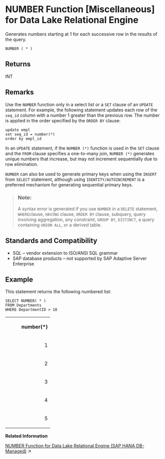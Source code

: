 <!-- loioa56a888784f21015bbaed2c2a214738e -->

# NUMBER Function \[Miscellaneous\] for Data Lake Relational Engine

Generates numbers starting at 1 for each successive row in the results of the query.



```
NUMBER ( * )
```



<a name="loioa56a888784f21015bbaed2c2a214738e__NUMBER_returns1"/>

## Returns

INT



<a name="loioa56a888784f21015bbaed2c2a214738e__NUMBER_remarks1"/>

## Remarks

Use the `NUMBER` function only in a select list or a `SET` clause of an `UPDATE` statement. For example, the following statement updates each row of the `seq_id` column with a number 1 greater than the previous row. The number is applied in the order specified by the `ORDER BY` clause:

```
update empl
set seq_id = number(*)
order by empl_id
```

In an `UPDATE` statement, if the `NUMBER (*)` function is used in the `SET` clause and the `FROM` clause specifies a one-to-many join, `NUMBER (*)` generates unique numbers that increase, but may not increment sequentially due to row elimination.

`NUMBER` can also be used to generate primary keys when using the `INSERT` from `SELECT` statement, although using `IDENTITY/AUTOINCREMENT` is a preferred mechanism for generating sequential primary keys.

> ### Note:  
> A syntax error is generated if you use `NUMBER` in a `DELETE` statement, `WHERE`clause, `HAVING` clause, `ORDER BY` clause, subquery, query involving aggregation, any constraint, `GROUP BY`, `DISTINCT`, a query containing `UNION ALL`, or a derived table.



<a name="loioa56a888784f21015bbaed2c2a214738e__NUMBER_standards1"/>

## Standards and Compatibility

-   SQL – vendor extension to ISO/ANSI SQL grammar
-   SAP database products – not supported by SAP Adaptive Server Enterprise



<a name="loioa56a888784f21015bbaed2c2a214738e__NUMBER_example1"/>

## Example

This statement returns the following numbered list:

```
SELECT NUMBER( * )
FROM Departments
WHERE DepartmentID > 10
```


<table>
<tr>
<th valign="top" rowspan="1">

          number\(\*\)



</th>
</tr>
<tr>
<td valign="top" rowspan="1">

                           1



</td>
</tr>
<tr>
<td valign="top" rowspan="1">

                           2



</td>
</tr>
<tr>
<td valign="top" rowspan="1">

                           3



</td>
</tr>
<tr>
<td valign="top" rowspan="1">

                           4



</td>
</tr>
<tr>
<td valign="top" rowspan="1">

                           5



</td>
</tr>
</table>

**Related Information**  


[NUMBER Function for Data Lake Relational Engine (SAP HANA DB-Managed)](https://help.sap.com/viewer/a898e08b84f21015969fa437e89860c8/2023_1_QRC/en-US/473f30fba028466f85cbeb5397f95320.html "Generates numbers starting at 1 for each successive row in the results of the query.") :arrow_upper_right:

